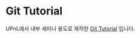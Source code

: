 # Git Tutorial

UPnL에서 내부 세미나 용도로 제작한 [Git Tutorial] 입니다.

[Git Tutorial]: https://upnl.github.io/git-tutorial
